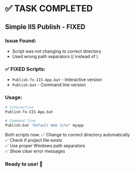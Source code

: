 # ✅ TASK COMPLETED

## Simple IIS Publish - FIXED

### Issue Found:
- Script was not changing to correct directory
- Used wrong path separators (/ instead of \)

### ✅ FIXED Scripts:
- `Publish-To-IIS-App.bat` - Interactive version  
- `Publish.bat` - Command line version

### Usage:
```bash
# Interactive
Publish-To-IIS-App.bat

# Command line  
Publish.bat "Default Web Site" myapp
```

Both scripts now:
✅ Change to correct directory automatically  
✅ Check if project file exists  
✅ Use proper Windows path separators  
✅ Show clear error messages  

### Ready to use! 🚀





